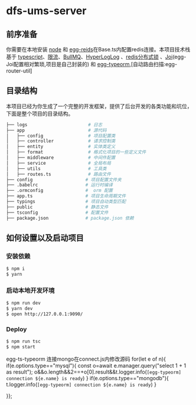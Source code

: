# dfs-ums-server


## 前序准备

你需要在本地安装 [node](http://nodejs.org/) 和 [egg-reids](https://github.com/eggjs/egg-redis)在Base.ts内配置redis连接。本项目技术栈基于 [typescript](https://www.typescriptlang.org/)、[限流](https://github.com/koajs/ratelimit)、[BullMQ](https://github.com/OptimalBits/bull#uis)、[HyperLogLog](https://juejin.im/post/6844904097666039816) 、[redis分布式锁](https://redis.io/) 、[Joi](https://hapi.dev/module/joi/)(egg-Joi配置相对繁琐,项目是自己封装的) 和 [egg-typeorm](https://github.com/eggjs/egg-redis),[自动路由扫描:egg-router-util]

## 目录结构

本项目已经为你生成了一个完整的开发框架，提供了后台开发的各类功能和坑位，下面是整个项目的目录结构。

```bash
├── logs                       # 日志
├── app                        # 源代码
│   ├── config                 # 项目配置类
│   ├── controller             # 请求控制类
│   ├── entity                 # 实体类定义
│   ├── format                 # 格式化项目的一些定义文件
│   ├── middleware             # 中间件配置
│   ├── service                # 全局布局
│   ├── utils                  # 工具类
│   ├── routes.ts              # 路由文件
├── config                    # 项目配置文件夹
├── .babelrc                  # 运行时编译
├── .ormconfig                #  orm 配置
├── app.ts                    # 项目生命周期文件
├── typings                   # 项目自动类型匹配
├── public                    # 静态文件
├── tsconfig                  # 配置文件
├── package.json              # package.json 依赖
```

## 如何设置以及启动项目

### 安装依赖

```bash
$ npm i
$ yarn
```

### 启动本地开发环境

```bash
$ npm run dev
$ yarn dev
$ open http://127.0.0.1:9090/
```
  
### Deploy

```bash
$ npm run tsc
$ npm start
```

egg-ts-typeorm 连接mongo在connect.js内修改源码
for(let e of n){
    if(e.options.type=="mysql"){
        const o=await e.manager.query("select 1 + 1 as result");
        o&&o.length&&2==+o[0].result&&t.logger.info(`[egg-typeorm] connection ${e.name} is ready`)
    }
    if(e.options.type=="mongodb"){
        t.logger.info(`[egg-typeorm] connection ${e.name} is ready`)
    }

}};